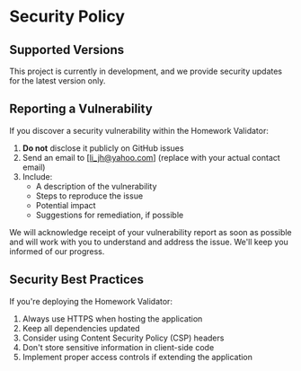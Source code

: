 # Security Policy

## Supported Versions

This project is currently in development, and we provide security updates for the latest version only.

## Reporting a Vulnerability

If you discover a security vulnerability within the Homework Validator:

1. **Do not** disclose it publicly on GitHub issues
2. Send an email to [li_jh@yahoo.com] (replace with your actual contact email)
3. Include:
   - A description of the vulnerability
   - Steps to reproduce the issue
   - Potential impact
   - Suggestions for remediation, if possible

We will acknowledge receipt of your vulnerability report as soon as possible and will work with you to understand and address the issue. We'll keep you informed of our progress.

## Security Best Practices

If you're deploying the Homework Validator:

1. Always use HTTPS when hosting the application
2. Keep all dependencies updated
3. Consider using Content Security Policy (CSP) headers
4. Don't store sensitive information in client-side code
5. Implement proper access controls if extending the application

